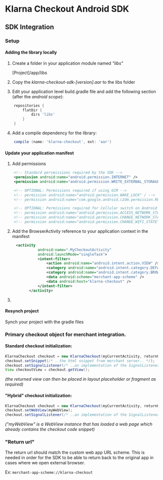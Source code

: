 # Klarna Checkout Android SDK

## SDK Integration

### Setup
#### Adding the library locally

1. Create a folder in your application module named _"libs"_

    [Project]/app/libs

2. Copy the _klarna-checkout-sdk-[version].aar_ to the libs folder

3. Edit your application level build.gradle file and add the following section (after the _android scope_):

```gradle
    repositories {
        flatDir {
            dirs 'libs'
        }
    }
```

4. Add a compile dependency for the library:

```gradle
    compile (name: 'klarna-checkout', ext: 'aar')
```

#### Update your application manifest

1. Add permissions

```xml
    <!-- Standard persmissions required by the SDK -->
    <permission android:name="android.permission.INTERNET" />
    <permission android:name="android.permission.WRITE_EXTERNAL_STORAGE" />

    <!-- OPTIONAL: Permissions required if using GCM -->
    <!-- permission android:name="android.permission.WAKE_LOCK" / -->
    <!-- permission android:name="com.google.android.c2dm.permission.RECEIVE" / -->

    <!-- OPTIONAL: Permissions required for Cellular switch on Android 5+ -->
    <!-- permission android:name="android.permission.ACCESS_NETWORK_STATE" / -->
    <!-- permission android:name="android.permission.CHANGE_NETWORK_STATE" / -->
    <!-- permission android:name="android.permission.CHANGE_WIFI_STATE" / -->
```

2. Add the BrowserActivity reference to your application context in the manifest
```xml
     <activity
               android:name=".MyCheckoutActivity"
               android:launchMode="singleTask">
               <intent-filter>
                   <action android:name="android.intent.action.VIEW" />
                   <category android:name="android.intent.category.DEFAULT" />
                   <category android:name="android.intent.category.BROWSABLE" />
                   <data android:scheme="merchant-app-scheme" />
                   <data android:host="klarna-checkout" />
               </intent-filter>
           </activity>

```
3.    


#### Resynch project

Synch your project with the gradle files

### Primary checkout object for merchant integration.

#### Standard checkout initialization:

```java
KlarnaCheckout checkout = new KlarnaCheckout(myCurrentActivity, returnUrl);
checkout.setSnippet(/* ..the html snippet from merchant server.. */);
checkout.setSignalListener(/* ..an implementation of the SignalListener interface.. */);
View checkoutView = checkout.getView();
```

_(the returned view can then be placed in layout placeholder or fragment as required)_

#### "Hybrid" checkout initialization:

```java
KlarnaCheckout checkout = new KlarnaCheckout(myCurrentActivity, returnUrl);
checkout.setWebView(myWebView);
checkout.setSignalListener(/* ..an implementation of the SignalListener interface.. */);
```
_("myWebView" is a WebView instance that has loaded a web page which already contains the checkout code snippet)_



### "Return url"

The return url should match the custom web app URL scheme. 
This is needed in order for the SDK to be able to return back 
to the original app in cases where we open external browser. 

Ex: 
```merchant-app-scheme://klarna-checkout```
